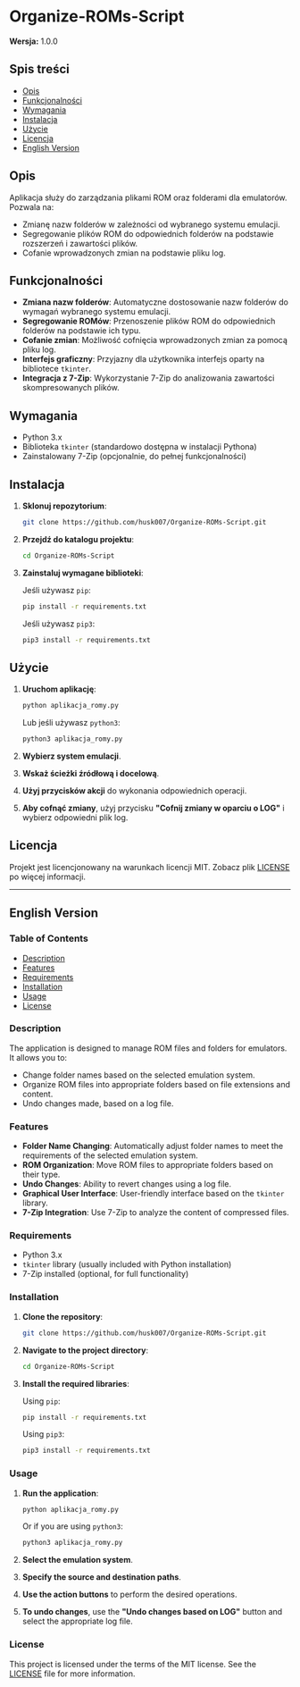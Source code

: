 
# Organize-ROMs-Script

**Wersja:** 1.0.0

## Spis treści

- [Opis](#opis)
- [Funkcjonalności](#funkcjonalności)
- [Wymagania](#wymagania)
- [Instalacja](#instalacja)
- [Użycie](#użycie)
- [Licencja](#licencja)
- [English Version](#english-version)

## Opis

Aplikacja służy do zarządzania plikami ROM oraz folderami dla emulatorów. Pozwala na:

- Zmianę nazw folderów w zależności od wybranego systemu emulacji.
- Segregowanie plików ROM do odpowiednich folderów na podstawie rozszerzeń i zawartości plików.
- Cofanie wprowadzonych zmian na podstawie pliku log.

## Funkcjonalności

- **Zmiana nazw folderów**: Automatyczne dostosowanie nazw folderów do wymagań wybranego systemu emulacji.
- **Segregowanie ROMów**: Przenoszenie plików ROM do odpowiednich folderów na podstawie ich typu.
- **Cofanie zmian**: Możliwość cofnięcia wprowadzonych zmian za pomocą pliku log.
- **Interfejs graficzny**: Przyjazny dla użytkownika interfejs oparty na bibliotece `tkinter`.
- **Integracja z 7-Zip**: Wykorzystanie 7-Zip do analizowania zawartości skompresowanych plików.

## Wymagania

- Python 3.x
- Biblioteka `tkinter` (standardowo dostępna w instalacji Pythona)
- Zainstalowany 7-Zip (opcjonalnie, do pełnej funkcjonalności)

## Instalacja

1. **Sklonuj repozytorium**:

   ```bash
   git clone https://github.com/husk007/Organize-ROMs-Script.git
   ```

2. **Przejdź do katalogu projektu**:

   ```bash
   cd Organize-ROMs-Script
   ```

3. **Zainstaluj wymagane biblioteki**:

   Jeśli używasz `pip`:

   ```bash
   pip install -r requirements.txt
   ```

   Jeśli używasz `pip3`:

   ```bash
   pip3 install -r requirements.txt
   ```

## Użycie

1. **Uruchom aplikację**:

   ```bash
   python aplikacja_romy.py
   ```

   Lub jeśli używasz `python3`:

   ```bash
   python3 aplikacja_romy.py
   ```

2. **Wybierz system emulacji**.

3. **Wskaż ścieżki źródłową i docelową**.

4. **Użyj przycisków akcji** do wykonania odpowiednich operacji.

5. **Aby cofnąć zmiany**, użyj przycisku **"Cofnij zmiany w oparciu o LOG"** i wybierz odpowiedni plik log.

## Licencja

Projekt jest licencjonowany na warunkach licencji MIT. Zobacz plik [LICENSE](LICENSE) po więcej informacji.

---

## English Version

### Table of Contents

- [Description](#description)
- [Features](#features)
- [Requirements](#requirements)
- [Installation](#installation)
- [Usage](#usage)
- [License](#license)

### Description

The application is designed to manage ROM files and folders for emulators. It allows you to:

- Change folder names based on the selected emulation system.
- Organize ROM files into appropriate folders based on file extensions and content.
- Undo changes made, based on a log file.

### Features

- **Folder Name Changing**: Automatically adjust folder names to meet the requirements of the selected emulation system.
- **ROM Organization**: Move ROM files to appropriate folders based on their type.
- **Undo Changes**: Ability to revert changes using a log file.
- **Graphical User Interface**: User-friendly interface based on the `tkinter` library.
- **7-Zip Integration**: Use 7-Zip to analyze the content of compressed files.

### Requirements

- Python 3.x
- `tkinter` library (usually included with Python installation)
- 7-Zip installed (optional, for full functionality)

### Installation

1. **Clone the repository**:

   ```bash
   git clone https://github.com/husk007/Organize-ROMs-Script.git
   ```

2. **Navigate to the project directory**:

   ```bash
   cd Organize-ROMs-Script
   ```

3. **Install the required libraries**:

   Using `pip`:

   ```bash
   pip install -r requirements.txt
   ```

   Using `pip3`:

   ```bash
   pip3 install -r requirements.txt
   ```

### Usage

1. **Run the application**:

   ```bash
   python aplikacja_romy.py
   ```

   Or if you are using `python3`:

   ```bash
   python3 aplikacja_romy.py
   ```

2. **Select the emulation system**.

3. **Specify the source and destination paths**.

4. **Use the action buttons** to perform the desired operations.

5. **To undo changes**, use the **"Undo changes based on LOG"** button and select the appropriate log file.

### License

This project is licensed under the terms of the MIT license. See the [LICENSE](LICENSE) file for more information.
```
